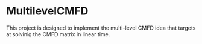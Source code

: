 # MultilevelCMFD
This project is designed to implement the multi-level CMFD idea that targets at solvinig the CMFD matrix in linear time. 
